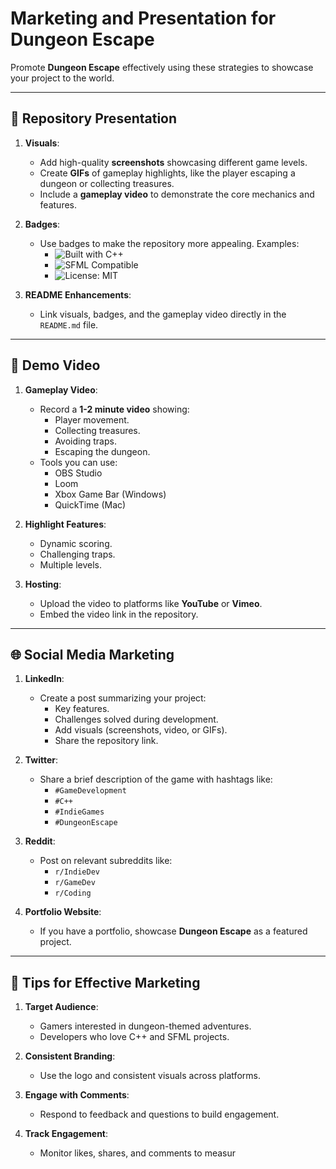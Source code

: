 # Marketing and Presentation for Dungeon Escape

Promote **Dungeon Escape** effectively using these strategies to showcase your project to the world.

---

## 📂 Repository Presentation

1. **Visuals**:
   - Add high-quality **screenshots** showcasing different game levels.
   - Create **GIFs** of gameplay highlights, like the player escaping a dungeon or collecting treasures.
   - Include a **gameplay video** to demonstrate the core mechanics and features.

2. **Badges**:
   - Use badges to make the repository more appealing. Examples:
     - ![Built with C++](https://img.shields.io/badge/Built%20With-C%2B%2B-blue)
     - ![SFML Compatible](https://img.shields.io/badge/SFML-Compatible-brightgreen)
     - ![License: MIT](https://img.shields.io/badge/License-MIT-yellow)

3. **README Enhancements**:
   - Link visuals, badges, and the gameplay video directly in the `README.md` file.

---

## 🎥 Demo Video

1. **Gameplay Video**:
   - Record a **1-2 minute video** showing:
     - Player movement.
     - Collecting treasures.
     - Avoiding traps.
     - Escaping the dungeon.
   - Tools you can use:
     - OBS Studio
     - Loom
     - Xbox Game Bar (Windows)
     - QuickTime (Mac)

2. **Highlight Features**:
   - Dynamic scoring.
   - Challenging traps.
   - Multiple levels.

3. **Hosting**:
   - Upload the video to platforms like **YouTube** or **Vimeo**.
   - Embed the video link in the repository.

---

## 🌐 Social Media Marketing

1. **LinkedIn**:
   - Create a post summarizing your project:
     - Key features.
     - Challenges solved during development.
     - Add visuals (screenshots, video, or GIFs).
     - Share the repository link.

2. **Twitter**:
   - Share a brief description of the game with hashtags like:
     - `#GameDevelopment`
     - `#C++`
     - `#IndieGames`
     - `#DungeonEscape`

3. **Reddit**:
   - Post on relevant subreddits like:
     - `r/IndieDev`
     - `r/GameDev`
     - `r/Coding`

4. **Portfolio Website**:
   - If you have a portfolio, showcase **Dungeon Escape** as a featured project.

---

## 📢 Tips for Effective Marketing

1. **Target Audience**:
   - Gamers interested in dungeon-themed adventures.
   - Developers who love C++ and SFML projects.

2. **Consistent Branding**:
   - Use the logo and consistent visuals across platforms.

3. **Engage with Comments**:
   - Respond to feedback and questions to build engagement.

4. **Track Engagement**:
   - Monitor likes, shares, and comments to measur
